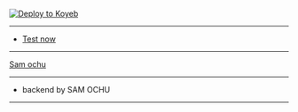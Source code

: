 [![Deploy to Koyeb](https://www.koyeb.com/static/images/deploy/button.svg)](https://app.koyeb.com/deploy?name=eshod-b-security-company-ltd&type=git&repository=SamTechnologyTz%2FESHOD-B-SECURITY-COMPANY-LTD&branch=main&builder=buildpack&env%5B%5D=&ports=8000%3Bhttp%3B%2F)

---

- [Test now](https://eshod-security-company-ltd.koyeb.app)

  
---
<a href="https://wa.me/25578760701">Sam ochu</a>

---

- backend by SAM OCHU

---
